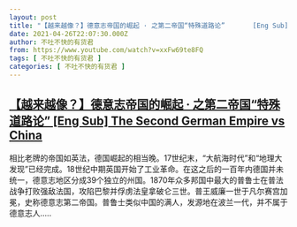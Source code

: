 ```yaml
---
layout: post
title: "【越来越像？】德意志帝国的崛起 · 之第二帝国“特殊道路论”       [Eng Sub] The Second German Empire vs China"
date: 2021-04-26T22:07:30.000Z
author: 不吐不快的有货君
from: https://www.youtube.com/watch?v=xxFw69te8FQ
tags: [ 不吐不快的有货君 ]
categories: [ 不吐不快的有货君 ]
---
```

<!--1619474850000-->
[【越来越像？】德意志帝国的崛起 · 之第二帝国“特殊道路论”       [Eng Sub] The Second German Empire vs China](https://www.youtube.com/watch?v=xxFw69te8FQ)
------

<div>
相比老牌的帝国如英法，德国崛起的相当晚。17世纪末，“大航海时代”和“地理大发现”已经完成。18世纪中期英国开始了工业革命。在这之后的一百年内德国并未统一，德意志地区分成39个独立的州国。1870年众多邦国中最大的普鲁士在普法战争打败强敌法国，攻陷巴黎并俘虏法皇拿破仑三世。普王威廉一世于凡尔赛宫加冕，史称德意志第二帝国。普鲁士类似中国的满人，发源地在波兰一代，并不属于德意志人.....
</div>
